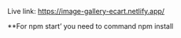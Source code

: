 Live link: https://image-gallery-ecart.netlify.app/


**For npm start’ you need to command  npm install

